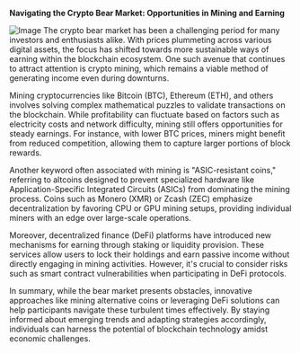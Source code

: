 **Navigating the Crypto Bear Market: Opportunities in Mining and Earning**


![Image](https://github.com/user-attachments/assets/31692037-0104-4703-abd1-696b6a7dd41b)
The crypto bear market has been a challenging period for many investors and enthusiasts alike. With prices plummeting across various digital assets, the focus has shifted towards more sustainable ways of earning within the blockchain ecosystem. One such avenue that continues to attract attention is crypto mining, which remains a viable method of generating income even during downturns.

Mining cryptocurrencies like Bitcoin (BTC), Ethereum (ETH), and others involves solving complex mathematical puzzles to validate transactions on the blockchain. While profitability can fluctuate based on factors such as electricity costs and network difficulty, mining still offers opportunities for steady earnings. For instance, with lower BTC prices, miners might benefit from reduced competition, allowing them to capture larger portions of block rewards.

Another keyword often associated with mining is "ASIC-resistant coins," referring to altcoins designed to prevent specialized hardware like Application-Specific Integrated Circuits (ASICs) from dominating the mining process. Coins such as Monero (XMR) or Zcash (ZEC) emphasize decentralization by favoring CPU or GPU mining setups, providing individual miners with an edge over large-scale operations.

Moreover, decentralized finance (DeFi) platforms have introduced new mechanisms for earning through staking or liquidity provision. These services allow users to lock their holdings and earn passive income without directly engaging in mining activities. However, it's crucial to consider risks such as smart contract vulnerabilities when participating in DeFi protocols.

In summary, while the bear market presents obstacles, innovative approaches like mining alternative coins or leveraging DeFi solutions can help participants navigate these turbulent times effectively. By staying informed about emerging trends and adapting strategies accordingly, individuals can harness the potential of blockchain technology amidst economic challenges.